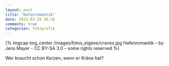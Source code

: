 ```yaml
---
layout: post
title: "Hafenromantik"
date: 2013-03-29 16:18
comments: true
categories: fotografie
---
```


{% imgcap img_center /images/fotos_eigene/cranes.jpg Hafenromantik – by Jens Mayer - CC BY-SA 3.0 – some rights reserved %}

Wer braucht schon Kerzen, wenn er Kräne hat?
